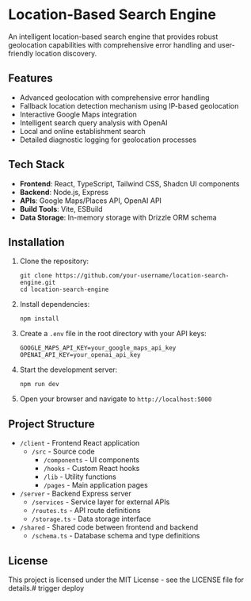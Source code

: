# Location-Based Search Engine

An intelligent location-based search engine that provides robust geolocation capabilities with comprehensive error handling and user-friendly location discovery.

## Features

- Advanced geolocation with comprehensive error handling
- Fallback location detection mechanism using IP-based geolocation
- Interactive Google Maps integration
- Intelligent search query analysis with OpenAI
- Local and online establishment search
- Detailed diagnostic logging for geolocation processes

## Tech Stack

- **Frontend**: React, TypeScript, Tailwind CSS, Shadcn UI components
- **Backend**: Node.js, Express
- **APIs**: Google Maps/Places API, OpenAI API
- **Build Tools**: Vite, ESBuild
- **Data Storage**: In-memory storage with Drizzle ORM schema

## Installation

1. Clone the repository:
   ```
   git clone https://github.com/your-username/location-search-engine.git
   cd location-search-engine
   ```

2. Install dependencies:
   ```
   npm install
   ```

3. Create a `.env` file in the root directory with your API keys:
   ```
   GOOGLE_MAPS_API_KEY=your_google_maps_api_key
   OPENAI_API_KEY=your_openai_api_key
   ```

4. Start the development server:
   ```
   npm run dev
   ```

5. Open your browser and navigate to `http://localhost:5000`

## Project Structure

- `/client` - Frontend React application
  - `/src` - Source code
    - `/components` - UI components
    - `/hooks` - Custom React hooks
    - `/lib` - Utility functions
    - `/pages` - Main application pages
- `/server` - Backend Express server
  - `/services` - Service layer for external APIs
  - `/routes.ts` - API route definitions
  - `/storage.ts` - Data storage interface
- `/shared` - Shared code between frontend and backend
  - `/schema.ts` - Database schema and type definitions

## License

This project is licensed under the MIT License - see the LICENSE file for details.# trigger deploy
